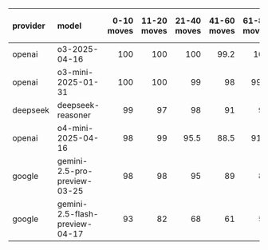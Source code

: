 | provider   | model                          |   0-10 moves |   11-20 moves |   21-40 moves |   41-60 moves |   61-80 moves |   81-100 moves |
|:-----------|:-------------------------------|-------------:|--------------:|--------------:|--------------:|--------------:|---------------:|
| openai     | o3-2025-04-16                  |          100 |           100 |         100   |          99.2 |         100   |          100   |
| openai     | o3-mini-2025-01-31             |          100 |           100 |          99   |          98   |          99.5 |           98   |
| deepseek   | deepseek-reasoner              |           99 |            97 |          98   |          91   |          90   |           95   |
| openai     | o4-mini-2025-04-16             |           98 |            99 |          95.5 |          88.5 |          91.5 |           94.5 |
| google     | gemini-2.5-pro-preview-03-25   |           98 |            98 |          95   |          89   |          85   |           85.5 |
| google     | gemini-2.5-flash-preview-04-17 |           93 |            82 |          68   |          61   |          51   |           55   |